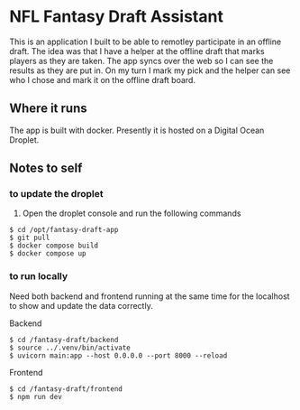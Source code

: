 # NFL Fantasy Draft Assistant

This is an application I built to be able to remotley participate in an offline draft. The idea was that I have a helper at the offline draft that marks players as they are taken. The app syncs over the web so I can see the results as they are put in. On my turn I mark my pick and the helper can see who I chose and mark it on the offline draft board.

## Where it runs

The app is built with docker. Presently it is hosted on a Digital Ocean Droplet.

## Notes to self

### to update the droplet

1. Open the droplet console and run the following commands

```
$ cd /opt/fantasy-draft-app
$ git pull
$ docker compose build
$ docker compose up
```

### to run locally

Need both backend and frontend running at the same time for the localhost to show and update the data correctly.

Backend

```
$ cd /fantasy-draft/backend
$ source ../.venv/bin/activate
$ uvicorn main:app --host 0.0.0.0 --port 8000 --reload
```

Frontend

```
$ cd /fantasy-draft/frontend
$ npm run dev
```
